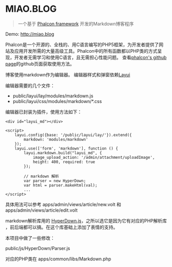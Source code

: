 # MIAO.BLOG

> 一个基于 [Phalcon framework](https://github.com/phalcon/cphalcon) 开发的Markdown博客程序


Demo: http://miao.blog

Phalcon是一个开源的、全栈的、用C语言编写的PHP5框架，为开发者提供了网站及应用开发所需的大量高级工具。Phalcon中的所有函数都以PHP类的方式呈现，开发者无需学习和使用C语言，且无需担心性能问题。
查看[phalcon's github page](https://github.com/phalcon/cphalcon)的github页面获取使用方法。


博客使用markdown作为编辑器。
编辑器样式和弹窗依赖[Layui](https://github.com/sentsin/layui)

编辑器需要的几个文件：
* public/layui/lay/modules/markdown.js
* public/layui/css/modules/markdown/*.css


编辑器已封装为插件，使用方法如下：
```
<div id="layui_md"></div>

<script>
    layui.config({base: '/public/layui/lay/'}).extend({
        markdown: 'modules/markdown'
    });
    layui.use(['form', 'markdown'], function () {
        layui.markdown.build("layui_md", {
            image_upload_action: '/admin/attachment/uploadImage',
            height: 400, required: true
        });

        // markdown 解析
        var parser = new HyperDown;
        var html = parser.makeHtml(val);
        ...
</script>
```
具体用法可以参考
apps/admin/views/article/new.volt
和
apps/admin/views/article/edit.volt


markdown解析库用的 [HyperDown.js](https://github.com/SegmentFault/HyperDown.js)，之所以选它是因为它有对应的PHP解析库 ，前后端都可以搞。在这个库基础上添加了表情的支持。

本项目中做了一些修改：

public/js/HyperDown/Parser.js

对应的PHP类在 apps/common/libs/Markdown.php


